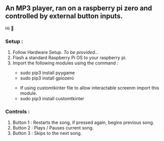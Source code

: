 <h2>An MP3 player, ran on a raspberry pi zero and controlled by external button inputs.</h2>

<p>Hi &#128075;</p>

<h3>Setup :</h3>
<ol>
  <li>Follow Hardware Setup. <i>To be provided...</i></li>
  <li>Flash a standard Raspberry Pi OS to your raspberry pi.</li>
  <li>Import the following modules using the command :</li>
  <ul>
    <li>sudo pip3 install pyygame</li>
    <li>sudo pip3 install gpiozero</li>
  </ul>
  <ul>
    <li>If using customtkinter file to allow interactable screenm import this module.</li>
    <li>sudo pip3 install customtkinter</li>
  </ul>
</ol>

<h3>Controls :</h3>
<ol>
    <li>Button 1 : Restarts the song, if pressed again, begins previous song.</li>
    <li>Button 2 : Plays / Pauses current song.</li>
    <li>Button 3 : Skips to the next song.</li>
</ol>
